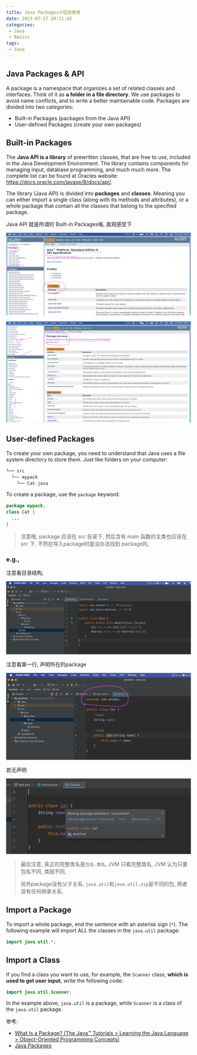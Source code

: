 ```yaml
---
title: Java Packages介绍及使用
date: 2023-07-27 20:11:43
categories:
 - Java
 - Basics
tags:
 - Java
---
```


## Java Packages & API

A package is a namespace that organizes a set of related classes and interfaces. Think of it as **a folder in a file directory**. We use packages to avoid name conflicts, and to write a better maintainable code. Packages are divided into two categories:

- Built-in Packages (packages from the Java API)
- User-defined Packages (create your own packages)

## Built-in Packages

The **Java API is a library** of prewritten classes, that are free to use, included in the Java Development Environment. The library contains components for managing input, database programming, and much much more. The complete list can be found at Oracles website: https://docs.oracle.com/javase/8/docs/api/.

The library (Java API) is divided into **packages** and **classes**. Meaning you can either import a single class (along with its methods and attributes), or a whole package that contain all the classes that belong to the specified package.

Java API 就是所谓的 Built-in Packages咯, 直观感受下

![1](/000-packages/1.png)

![2](/000-packages/2.png)

## User-defined Packages

To create your own package, you need to understand that Java uses a file system directory to store them. Just like folders on your computer:

```java
└── src
  └── mypack
    └── Cat.java
```

To create a package, use the `package` keyword:

```java
package mypack;
class Cat {
  ...
}
```

> 注意哦, package 应该在 src 目录下, 然后含有 main 函数的主类也应该在 src 下, 不然在导入package时是没办法找到 package的, 

### e.g.,

注意看目录结构, 

![1](/000-packages/1-0506006.png)

注意看第一行, 声明所在的package

![2](/000-packages/2-0506029.png)

若无声明

![3](/000-packages/3.png)

> 最后注意, 真正的完整类名是`包名.类名`, JVM 只看完整类名, JVM 认为只要包名不同, 类就不同, 
>
> 另外package没有父子关系, `java.util`和`java.util.zip`是不同的包, 两者没有任何继承关系, 

## Import a Package

To import a whole package, end the sentence with an asterisk sign (`*`). The following example will import ALL the classes in the `java.util` package:

```java
import java.util.*;
```

## Import a Class

If you find a class you want to use, for example, the `Scanner` class, **which is used to get user input**, write the following code:

```java
import java.util.Scanner;
```

In the example above, `java.util` is a package, while `Scanner` is a class of the `java.util` package.

参考:

- [What Is a Package? (The Java™ Tutorials > Learning the Java Language > Object-Oriented Programming Concepts)](https://docs.oracle.com/javase/tutorial/java/concepts/package.html)
- [Java Packages](https://www.w3schools.com/java/java_packages.asp)